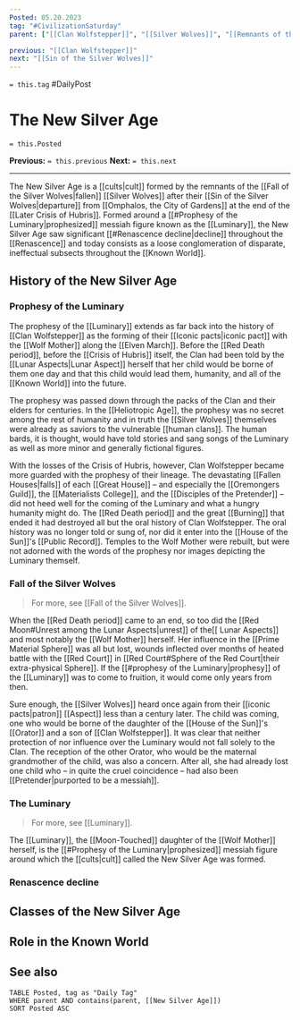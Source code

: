 ```yaml
---
Posted: 05.20.2023
tag: "#CivilizationSaturday"
parent: ["[[Clan Wolfstepper]]", "[[Silver Wolves]]", "[[Remnants of the Fallen Houses]]", "[[Luminary]]", "[[Prophesy of the Luminary]]", "[[Fall of the Silver Wolves]]"]

previous: "[[Clan Wolfstepper]]"
next: "[[Sin of the Silver Wolves]]"
---
```

`= this.tag` #DailyPost 
# The New Silver Age
`= this.Posted`

**Previous:** `= this.previous`
**Next:** `= this.next`

---

The New Silver Age is a [[cults|cult]] formed by the remnants of the [[Fall of the Silver Wolves|fallen]] [[Silver Wolves]] after their [[Sin of the Silver Wolves|departure]] from [[Omphalos, the City of Gardens]] at the end of the [[Later Crisis of Hubris]]. Formed around a [[#Prophesy of the Luminary|prophesized]] messiah figure known as the [[Luminary]], the New Silver Age saw significant [[#Renascence decline|decline]] throughout the [[Renascence]] and today consists as a loose conglomeration of disparate, ineffectual subsects throughout the [[Known World]].

## History of the New Silver Age

### Prophesy of the Luminary

The prophesy of the [[Luminary]] extends as far back into the history of [[Clan Wolfstepper]] as the forming of their [[Iconic pacts|iconic pact]] with the [[Wolf Mother]] along the [[Elven March]]. Before the [[Red Death period]], before the [[Crisis of Hubris]] itself, the Clan had been told by the [[Lunar Aspects|Lunar Aspect]] herself that her child would be borne of them one day and that this child would lead them, humanity, and all of the [[Known World]] into the future.

The prophesy was passed down through the packs of the Clan and their elders for centuries. In the [[Heliotropic Age]], the prophesy was no secret among the rest of humanity and in truth the [[Silver Wolves]] themselves were already as saviors to the vulnerable [[human clans]]. The human bards, it is thought, would have told stories and sang songs of the Luminary as well as more minor and generally fictional figures.

With the losses of the Crisis of Hubris, however, Clan Wolfstepper became more guarded with the prophesy of their lineage. The devastating [[Fallen Houses|falls]] of each [[Great House]] – and especially the [[Oremongers Guild]], the [[Materialists College]], and the [[Disciples of the Pretender]] – did not heed well for the coming of the Luminary and what a hungry humanity might do. The [[Red Death period]] and the great [[Burning]] that ended it had destroyed all but the oral history of Clan Wolfstepper. The oral history was no longer told or sung of, nor did it enter into the [[House of the Sun]]'s [[Public Record]]. Temples to the Wolf Mother were rebuilt, but were not adorned with the words of the prophesy nor images depicting the Luminary themself.

### Fall of the Silver Wolves

> For more, see [[Fall of the Silver Wolves]].

When the [[Red Death period]] came to an end, so too did the [[Red Moon#Unrest among the Lunar Aspects|unrest]] of the[[ Lunar Aspects]] and most notably the [[Wolf Mother]] herself. Her influence in the [[Prime Material Sphere]] was all but lost, wounds inflected over months of heated battle with the [[Red Court]] in [[Red Court#Sphere of the Red Court|their extra-physical Sphere]]. If the [[#prophesy of the Luminary|prophesy]] of the [[Luminary]] was to come to fruition, it would come only years from then.

Sure enough, the [[Silver Wolves]] heard once again from their [[iconic pacts|patron]] [[Aspect]] less than a century later. The child was coming, one who would be borne of the daughter of the [[House of the Sun]]'s [[Orator]] and a son of [[Clan Wolfstepper]]. It was clear that neither protection of nor influence over the Luminary would not fall solely to the Clan. The reception of the other Orator, who would be the maternal grandmother of the child, was also a concern. After all, she had already lost one child who – in quite the cruel coincidence – had also been [[Pretender|purported to be a messiah]].



### The Luminary

> For more, see [[Luminary]].

The [[Luminary]], the [[Moon-Touched]] daughter of the [[Wolf Mother]] herself, is the [[#Prophesy of the Luminary|prophesized]] messiah figure around which the [[cults|cult]] called the New Silver Age was formed.

### Renascence decline

## Classes of the New Silver Age

## Role in the Known World

## See also
```dataview
TABLE Posted, tag as "Daily Tag"
WHERE parent AND contains(parent, [[New Silver Age]])
SORT Posted ASC
```